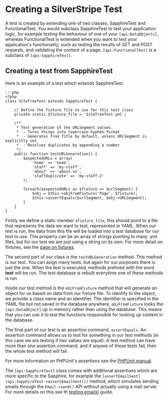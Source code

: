 # Creating a SilverStripe Test

A test is created by extending one of two classes, SapphireTest and FunctionalTest. You would subclass SapphireTest to
test your application logic, for example testing the behaviour of one of your `[api:DataObjects]`, whereas FunctionalTest
is extended when you want to test your application's functionality, such as testing the results of GET and POST requests,
and validating the content of a page. `[api:FunctionalTest]` is a subclass of `[api:SapphireTest]`.

## Creating a test from SapphireTest

Here is an example of a test which extends SapphireTest:

	:::php
	<?php
	class SiteTreeTest extends SapphireTest {

		// Define the fixture file to use for this test class
		private static $fixture_file = 'SiteTreeTest.yml';

		/**
		 * Test generation of the URLSegment values.
		 *  - Turns things into lowercase-hyphen-format
		 *  - Generates from Title by default, unless URLSegment is explicitly set
		 *  - Resolves duplicates by appending a number
		 */
		public function testURLGeneration() {
			$expectedURLs = array(
				'home' => 'home',
				'staff' => 'my-staff',
				'about' => 'about-us',
				'staffduplicate' => 'my-staff-2'
			);

			foreach($expectedURLs as $fixture => $urlSegment) {
				$obj = $this->objFromFixture('Page', $fixture);
				$this->assertEquals($urlSegment, $obj->URLSegment);
			}
		}
	}

Firstly we define a static member `$fixture_file`, this should point to a file that represents the data we want to test,
represented in YAML. When our test is run, the data from this file will be loaded into a test database for our test to use.
This property can be an array of strings pointing to many .yml files, but for our test we are just using a string on its
own. For more detail on fixtures, see the [page on fixtures](fixtures).

The second part of our class is the `testURLGeneration` method. This method is our test. You can asign many tests, but
again for our purposes there is just the one. When the test is executed, methods prefixed with the word **test** will be
run. The test database is rebuilt everytime one of these methods is run.

Inside our test method is the `objFromFixture` method that will generate an object for us based on data from our fixture
file. To identify to the object, we provide a class name and an identifier. The identifier is specified in the YAML file
but not saved in the database anywhere, `objFromFixture` looks the `[api:DataObject]` up in memory rather than using the
database. This means that you can use it to test the functions responsible for looking up content in the database.

The final part of our test is an assertion command, `assertEquals`. An assertion command allows us to test for something
in our test methods (in this case we are testing if two values are equal). A test method can have more than one assertion
command, and if anyone of these tests fail, then the whole test method will fail.

For more information on PHPUnit's assertions see the [PHPUnit manual](http://www.phpunit.de/manual/current/en/api.html#api.assert).

The `[api:SapphireTest]` class comes with additional assertions which are more specific to the Sapphire, for example the
`[assertEmailSent](api:SapphireTest->assertEmailSent())` method, which simulates sending emails through the `Email->send()`
API without actually using a mail server. For more details on this see th [testing emails](testing-email)) guide.